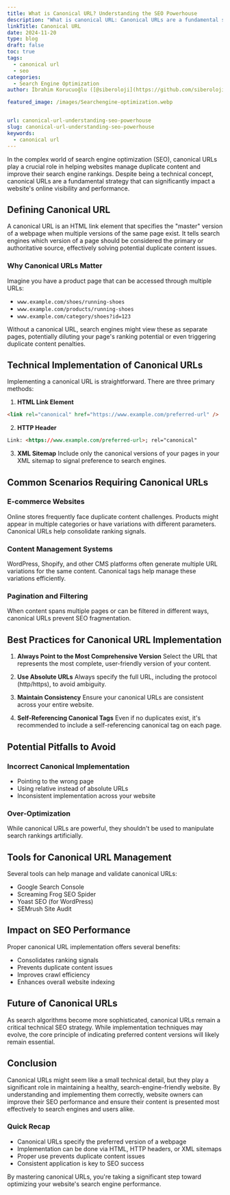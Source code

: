```yaml
---
title: What is Canonical URL? Understanding the SEO Powerhouse
description: "What is canonical URL: Canonical URLs are a fundamental strategy that can significantly impact a website's online visibility and performance."
linkTitle: Canonical URL
date: 2024-11-20
type: blog
draft: false
toc: true
tags:
  - canonical url
  - seo
categories:
  - Search Engine Optimization
author: İbrahim Korucuoğlu ([@siberoloji](https://github.com/siberoloji))

featured_image: /images/Searchengine-optimization.webp


url: canonical-url-understanding-seo-powerhouse
slug: canonical-url-understanding-seo-powerhouse
keywords:
  - canonical url
---
```


In the complex world of search engine optimization (SEO), canonical URLs play a crucial role in helping websites manage duplicate content and improve their search engine rankings. Despite being a technical concept, canonical URLs are a fundamental strategy that can significantly impact a website's online visibility and performance.

## Defining Canonical URL

A canonical URL is an HTML link element that specifies the "master" version of a webpage when multiple versions of the same page exist. It tells search engines which version of a page should be considered the primary or authoritative source, effectively solving potential duplicate content issues.

### Why Canonical URLs Matter

Imagine you have a product page that can be accessed through multiple URLs:

- `www.example.com/shoes/running-shoes`
- `www.example.com/products/running-shoes`
- `www.example.com/category/shoes?id=123`

Without a canonical URL, search engines might view these as separate pages, potentially diluting your page's ranking potential or even triggering duplicate content penalties.

## Technical Implementation of Canonical URLs

Implementing a canonical URL is straightforward. There are three primary methods:

1. **HTML Link Element**

```html
<link rel="canonical" href="https://www.example.com/preferred-url" />
```

2. **HTTP Header**

```html
Link: <https://www.example.com/preferred-url>; rel="canonical"
```

3. **XML Sitemap**
Include only the canonical versions of your pages in your XML sitemap to signal preference to search engines.

## Common Scenarios Requiring Canonical URLs

### E-commerce Websites

Online stores frequently face duplicate content challenges. Products might appear in multiple categories or have variations with different parameters. Canonical URLs help consolidate ranking signals.

### Content Management Systems

WordPress, Shopify, and other CMS platforms often generate multiple URL variations for the same content. Canonical tags help manage these variations efficiently.

### Pagination and Filtering

When content spans multiple pages or can be filtered in different ways, canonical URLs prevent SEO fragmentation.

## Best Practices for Canonical URL Implementation

1. **Always Point to the Most Comprehensive Version**
   Select the URL that represents the most complete, user-friendly version of your content.

2. **Use Absolute URLs**
   Always specify the full URL, including the protocol (http/https), to avoid ambiguity.

3. **Maintain Consistency**
   Ensure your canonical URLs are consistent across your entire website.

4. **Self-Referencing Canonical Tags**
   Even if no duplicates exist, it's recommended to include a self-referencing canonical tag on each page.

## Potential Pitfalls to Avoid

### Incorrect Canonical Implementation

- Pointing to the wrong page
- Using relative instead of absolute URLs
- Inconsistent implementation across your website

### Over-Optimization

While canonical URLs are powerful, they shouldn't be used to manipulate search rankings artificially.

## Tools for Canonical URL Management

Several tools can help manage and validate canonical URLs:

- Google Search Console
- Screaming Frog SEO Spider
- Yoast SEO (for WordPress)
- SEMrush Site Audit

## Impact on SEO Performance

Proper canonical URL implementation offers several benefits:

- Consolidates ranking signals
- Prevents duplicate content issues
- Improves crawl efficiency
- Enhances overall website indexing

## Future of Canonical URLs

As search algorithms become more sophisticated, canonical URLs remain a critical technical SEO strategy. While implementation techniques may evolve, the core principle of indicating preferred content versions will likely remain essential.

## Conclusion

Canonical URLs might seem like a small technical detail, but they play a significant role in maintaining a healthy, search-engine-friendly website. By understanding and implementing them correctly, website owners can improve their SEO performance and ensure their content is presented most effectively to search engines and users alike.

### Quick Recap

- Canonical URLs specify the preferred version of a webpage
- Implementation can be done via HTML, HTTP headers, or XML sitemaps
- Proper use prevents duplicate content issues
- Consistent application is key to SEO success

By mastering canonical URLs, you're taking a significant step toward optimizing your website's search engine performance.
